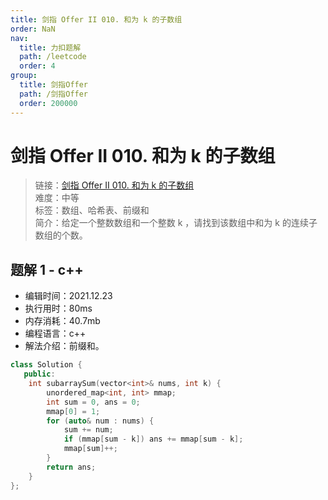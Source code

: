 ```yaml
---
title: 剑指 Offer II 010. 和为 k 的子数组
order: NaN
nav:
  title: 力扣题解
  path: /leetcode
  order: 4
group:
  title: 剑指Offer
  path: /剑指Offer
  order: 200000
---
```


# 剑指 Offer II 010. 和为 k 的子数组

> 链接：[剑指 Offer II 010. 和为 k 的子数组](https://leetcode-cn.com/problems/QTMn0o/)  
> 难度：中等  
> 标签：数组、哈希表、前缀和  
> 简介：给定一个整数数组和一个整数 k ，请找到该数组中和为 k 的连续子数组的个数。

## 题解 1 - c++

- 编辑时间：2021.12.23
- 执行用时：80ms
- 内存消耗：40.7mb
- 编程语言：c++
- 解法介绍：前缀和。

```c++
class Solution {
   public:
    int subarraySum(vector<int>& nums, int k) {
        unordered_map<int, int> mmap;
        int sum = 0, ans = 0;
        mmap[0] = 1;
        for (auto& num : nums) {
            sum += num;
            if (mmap[sum - k]) ans += mmap[sum - k];
            mmap[sum]++;
        }
        return ans;
    }
};
```

